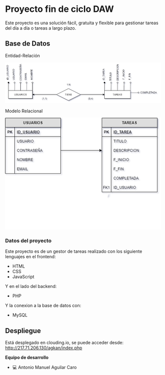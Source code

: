 # Proyecto fin de ciclo DAW
Este proyecto es una solución fácil, gratuita y flexible para gestionar tareas del día a día o tareas a largo plazo.


## Base de Datos

Entidad-Relación 

![](https://github.com/antonio-aguilar/Proyecto-DAW/blob/master/bbdd/Diagrama%20Entidad-Relacion.png)

Modelo Relacional 

![](https://github.com/antonio-aguilar/Proyecto-DAW/blob/master/bbdd/Modelo%20Relacional.png)

### Datos del proyecto

Este proyecto es de un gestor de tareas realizado con los siguiente lenguajes en el frontend:
 - HTML
 - CSS
 - JavaScript

Y en el lado del backend:
 - PHP 

Y la conexion a la base de datos con:
 - MySQL

## Despliegue
Está desplegado en clouding.io, se puede acceder desde:
http://217.71.206.130/agkan/index.php


**Equipo de desarrollo**

- :computer: Antonio Manuel Aguilar Caro

